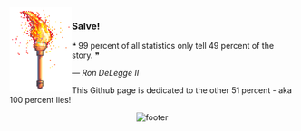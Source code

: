 <img align="left" src="https://raw.githubusercontent.com/mosioc/mosioc/main/tor.png" style="width: 110px" alt="torch">

### Salve!
❝ 99 percent of all statistics only tell 49 percent of the story. ❞
<p><i>  ― Ron DeLegge II </i></p>
<p align="left">This Github page is dedicated to the other 51 percent - aka 100 percent lies!</p>

<div align="center">
  <img src="https://media.giphy.com/media/uCDlR2MwKltCw/giphy.gif" alt="footer">
</div>


